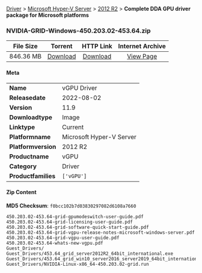 
[Driver](/README.md)  >  [Microsoft Hyper-V Server](/index/Driver/Microsoft_Hyper-V_Server.md)  >  [2012 R2](/index/Driver/Microsoft_Hyper-V_Server/2012_R2.md)  >  **Complete DDA GPU driver package for Microsoft platforms**


### NVIDIA-GRID-Windows-450.203.02-453.64.zip

| **File Size** | **Torrent**  | **HTTP Link** | **Internet Archive** |
|:-------------:|:------------:|:-------------:|:--------------------:|
| 846.36 MB |  [Download](https://archive.org/download/nvgpu_NVIDIA-GRID-Windows-450.203.02-453.64.zip_8yug26zx/nvgpu_NVIDIA-GRID-Windows-450.203.02-453.64.zip_8yug26zx_archive.torrent)       | [Download](https://archive.org/compress/nvgpu_NVIDIA-GRID-Windows-450.203.02-453.64.zip_8yug26zx) | [View Page](https://archive.org/details/nvgpu_NVIDIA-GRID-Windows-450.203.02-453.64.zip_8yug26zx)       |

#### Meta

<table>
<tr><td><strong>Name</strong></td><td>vGPU Driver</td></tr>
<tr><td><strong>Releasedate</strong></td><td>2022-08-02</td></tr>
<tr><td><strong>Version</strong></td><td>11.9</td></tr>
<tr><td><strong>Downloadtype</strong></td><td>Image</td></tr>
<tr><td><strong>Linktype</strong></td><td>Current</td></tr>
<tr><td><strong>Platformname</strong></td><td>Microsoft Hyper-V Server</td></tr>
<tr><td><strong>Platformversion</strong></td><td>2012 R2</td></tr>
<tr><td><strong>Productname</strong></td><td>vGPU</td></tr>
<tr><td><strong>Category</strong></td><td>Driver</td></tr>
<tr><td><strong>Productfamilies</strong></td><td><code>['vGPU']</code></td></tr>
</table>

#### Zip Content

**MD5 Checksum**: `f0bcc102b7d03830297082d6108a7660`

```text
450.203.02-453.64-grid-gpumodeswitch-user-guide.pdf
450.203.02-453.64-grid-licensing-user-guide.pdf
450.203.02-453.64-grid-software-quick-start-guide.pdf
450.203.02-453.64-grid-vgpu-release-notes-microsoft-windows-server.pdf
450.203.02-453.64-grid-vgpu-user-guide.pdf
450.203.02-453.64-whats-new-vgpu.pdf
Guest_Drivers/
Guest_Drivers/453.64_grid_server2012R2_64bit_international.exe
Guest_Drivers/453.64_grid_win10_server2016_server2019_64bit_international.exe
Guest_Drivers/NVIDIA-Linux-x86_64-450.203.02-grid.run
```